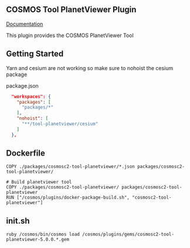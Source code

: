 ## COSMOS Tool PlanetViewer Plugin

[Documentation](http://cosmosrb.com)

This plugin provides the COSMOS PlanetViewer Tool

## Getting Started

Yarn and cesium are not working so make sure to nohoist the cesium package

package.json

```json
  "workspaces": {
    "packages": [
      "packages/*"
    ],
    "nohoist": [
      "**/tool-planetviewer/cesium"
    ]
  },
```

## Dockerfile

```
COPY ./packages/cosmosc2-tool-planetviewer/*.json packages/cosmosc2-tool-planetviewer/
```

```
# Build planetviewer tool
COPY ./packages/cosmosc2-tool-planetviewer/ packages/cosmosc2-tool-planetviewer
RUN ["/cosmos/plugins/docker-package-build.sh", "cosmosc2-tool-planetviewer"]
```

## init.sh

```
ruby /cosmos/bin/cosmos load /cosmos/plugins/gems/cosmosc2-tool-planetviewer-5.0.0.*.gem
```

